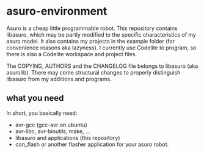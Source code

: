 # asuro-environment

Asuro is a cheap little programmable robot. This repository contains libasuro, which may be partly modified to the specific characteristics of my asuro model. It also contains my projects in the example folder (for convenience reasons aka lazyness). I currently use Codelite to program, so there is also a Codelite workspace and project files.

The COPYING, AUTHORS and the CHANGELOG file belongs to libasuro (aka asurolib). There may come structural changes to properly distinguish libasuro from my additions and programs.

## what you need

In short, you basically need:

- avr-gcc (gcc-avr on ubuntu)
- avr-libc, avr-binutils, make, ...
- libasuro and applications (this repository)
- con\_flash or another flasher application for your asuro robot.
